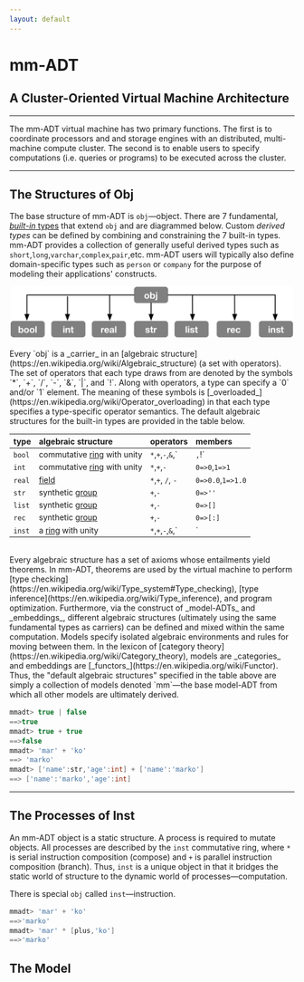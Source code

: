 ```yaml
---
layout: default
---
```


# mm-ADT
## A Cluster-Oriented Virtual Machine Architecture

---

The mm-ADT virtual machine has two primary functions. The first is to coordinate processors and and storage engines with an distributed, multi-machine compute cluster. The second is to enable users to specify computations (i.e. queries or programs) to be executed across the cluster.

---

## The Structures of Obj

The base structure of mm-ADT is `obj`&mdash;object. There are 7 fundamental, [_built-in_ types](https://en.wikipedia.org/wiki/Primitive_data_type) that extend `obj` and are diagrammed below. Custom _derived types_ can be defined by combining and constraining the 7 built-in types. mm-ADT provides a collection of generally useful derived types such as `short`,`long`,`varchar`,`complex`,`pair`,etc. mm-ADT users will typically also define domain-specific types such as `person` or `company` for the purpose of modeling their applications' constructs.

<center>
<img src="assets/images/theory/obj-types.png" width="500"/>
</center>

<br/>
Every `obj` is a _carrier_ in an [algebraic structure](https://en.wikipedia.org/wiki/Algebraic_structure) (a set with operators). The set of operators that each type draws from are denoted by the symbols `*`, `+`, `/`, `-`, `&`, `|`, and `!`. Along with operators, a type can specify a `0` and/or `1` element. The meaning of these symbols is [_overloaded_](https://en.wikipedia.org/wiki/Operator_overloading) in that each type specifies a type-specific operator semantics. The default algebraic structures for the built-in types are provided in the table below.

| type   | algebraic structure         | operators               | members               |
| :------|:--------------------------- | :---------------------- | :-------------------- |
| `bool` | commutative [ring](https://en.wikipedia.org/wiki/Ring_(mathematics)) with unity | `*`,`+`,`-`,`&`,`|`,`!` | `0=>false`,`1=>true`  |
| `int`  | commutative [ring](https://en.wikipedia.org/wiki/Ring_(mathematics)) with unity | `*`,`+`,`-`             | `0=>0`,`1=>1`         |
| `real` | [field](https://en.wikipedia.org/wiki/Field_(mathematics))                      | `*`,`+`, `/`, `-`       | `0=>0.0`,`1=>1.0`     |
| `str`  | synthetic [group](https://en.wikipedia.org/wiki/Group_(mathematics))            | `+`,`-`                 | `0=>''`               |
| `list` | synthetic [group](https://en.wikipedia.org/wiki/Group_(mathematics))            | `+`,`-`                 | `0=>[]`               |
| `rec`  | synthetic [group](https://en.wikipedia.org/wiki/Group_(mathematics))            | `+`,`-`                 | `0=>[:]`              |
| `inst` | a [ring](https://en.wikipedia.org/wiki/Ring_(mathematics)) with unity           | `*`,`+`,`-`,`&`,`|`     | `0=>[none]`,`1=>[id]` |

<br/>
Every algebraic structure has a set of axioms whose entailments yield theorems. In mm-ADT, theorems are used by the virtual machine to perform [type checking](https://en.wikipedia.org/wiki/Type_system#Type_checking), [type inference](https://en.wikipedia.org/wiki/Type_inference), and program optimization. Furthermore, via the construct of _model-ADTs_ and _embeddings_, different algebraic structures (ultimately using the same fundamental types as carriers) can be defined and mixed within the same computation. Models specify isolated algebraic environments and rules for moving between them. In the lexicon of [category theory](https://en.wikipedia.org/wiki/Category_theory), models are _categories_ and embeddings are [_functors_](https://en.wikipedia.org/wiki/Functor). Thus, the "default algebraic structures" specified in the table above are simply a collection of models denoted `mm`&mdash;the base model-ADT from which all other models are ultimately derived.

```groovy
mmadt> true | false
==>true
mmadt> true + true
==>false
mmadt> 'mar' + 'ko'
==> 'marko'
mmadt> ['name':str,'age':int] + ['name':'marko']
==> ['name':'marko','age':int]
```

---

## The Processes of Inst

An mm-ADT object is a static structure. A process is required to mutate objects. All processes are described by the `inst` commutative ring, where `*` is serial instruction composition (compose) and `+` is parallel instruction composition (branch). Thus, `inst` is a unique object in that it bridges the static world of structure to the dynamic world of processes&mdash;computation.

There is special `obj` called `inst`&mdash;instruction.

```groovy
mmadt> 'mar' + 'ko'
==>'marko'
mmadt> 'mar' * [plus,'ko']
==>'marko'
```

## The Model
